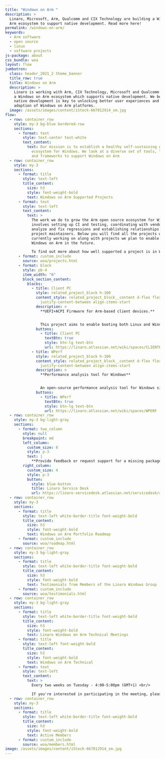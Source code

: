 ```yaml
---
title: "Windows on Arm "
description: >
  Linaro, Microsoft, Arm, Qualcomm and CIX Technology are building a Windows on
  Arm ecosystem to support native development. Read more here!
permalink: /windows-on-arm/
keywords:
  - Arm software
  - open source
  - linux
  - software projects
js-package: about
css_bundle: woa
layout: flow
jumbotron:
  class: header_2021_2 theme_banner
  title_row: true
  title: Windows on Arm
  description: >
    Linaro is working with Arm, CIX Technology, Microsoft and Qualcomm to build
    a Windows on Arm ecosystem which supports native development. We believe
    native development is key to unlocking better user experiences and broader
    adoption of Windows on Arm platforms.
  image: /assets/images/content/iStock-667012914_sm.jpg
flow:
  - row: container_row
    style: my-3 bg-blue bordered-row
    sections:
      - format: text
        style: text-center text-white
        text_content:
          text: Our mission is to establish a healthy self-sustaining Arm open source
            ecosystem for Windows. We look at a diverse set of tools, languages,
            and frameworks to support Windows on Arm
  - row: container_row
    style: my-3
    sections:
      - format: title
        style: text-left
        title_content:
          size: h3
          style: font-weight-bold
          text: Windows on Arm Supported Projects
      - format: text
        style: text-left
        text_content:
          text: >
            The work we do to grow the Arm open source ecosystem for Windows
            involves setting up CI and testing, coordinating with vendors to
            analyze and fix regressions and establishing relationships with
            project maintainers. Below you will find all the projects we are
            currently working on along with projects we plan to enable for
            Windows on Arm in the future.

            To find out more about how well supported a project is in Windows on Arm, click on the relevant project or product below.
      - format: custom_include
        source: woa/projects.html
      - format: block
        style: pb-4
        item_width: "6"
        block_section_content:
          blocks:
            - title: Client PC
              style: related_project_block h-100
              content_style: related_project_block__content d-flex flex-column
                justify-content-between align-items-start
              description: >
                **UEFI+ACPI Firmware for Arm-based client devices.**


                This project aims to enable booting both Linux and Windows on ARM based client machines using the same ARM SystemReady SR compliant UEFI/ACPI firmware.
              buttons:
                - title: Client PC
                  textBtn: true
                  style: btn-lg text-btn
                  url: https://linaro.atlassian.net/wiki/spaces/CLIENTPC
            - title: WPerf
              style: related_project_block h-100
              content_style: related_project_block__content d-flex flex-column
                justify-content-between align-items-start
              description: >
                **Performance analysis tool for Windows**


                An open-source performance analysis tool for Windows similar to Linux Perf.
              buttons:
                - title: WPerf
                  textBtn: true
                  style: btn-lg text-btn
                  url: https://linaro.atlassian.net/wiki/spaces/WPERF
  - row: container_row
    style: my-3 bg-light-gray
    sections:
      - format: two_column
        style: null
        breakpoint: md
        left_column:
          custom_size: 8
          style: p-3
          text: |
            **Provide feedback or request support for a missing package**
        right_column:
          custom_size: 4
          style: p-3
          button:
            style: blue-button
            title: Linaro Service Desk
            url: https://linaro-servicedesk.atlassian.net/servicedesk/customer/portal/22/group/85/create/301
  - row: container_row
    style: my-3
    sections:
      - format: title
        style: text-left white-border-title font-weight-bold
        title_content:
          size: h3
          style: font-weight-bold
          text: Windows on Arm Portfolio Roadmap
      - format: custom_include
        source: woa/roadmap.html
  - row: container_row
    style: my-3 bg-light-gray
    sections:
      - format: title
        style: text-left white-border-title font-weight-bold
        title_content:
          size: h3
          style: font-weight-bold
          text: Testimonials from Members of the Linaro Windows Group
      - format: custom_include
        source: woa/testimonials.html
  - row: container_row
    style: my-3 bg-light-gray
    sections:
      - format: title
        style: text-left white-border-title font-weight-bold
        title_content:
          size: h3
          style: font-weight-bold
          text: Linaro Windows on Arm Technical Meetings
      - format: title
        style: text-left font-weight-bold
        title_content:
          size: h3
          style: font-weight-bold
          text: Windows on Arm Technical
      - format: text
        style: text-left
        text_content:
          text: >
            Every two weeks on Tuesday - 4:00-5:00pm (GMT+1) <br/>

            If you're interested in participating in the meeting, please contact windowsonarm@linaro.org
  - row: container_row
    style: my-3
    sections:
      - format: title
        style: text-left white-border-title font-weight-bold
        title_content:
          size: h3
          style: font-weight-bold
          text: Active Members
      - format: custom_include
        source: woa/members.html
image: /assets/images/content/iStock-667012914_sm.jpg
---
```

